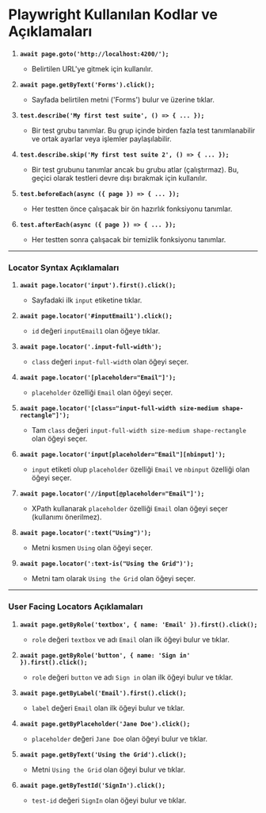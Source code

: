 # Playwright Kullanılan Kodlar ve Açıklamaları

1. **`await page.goto('http://localhost:4200/');`**
   - Belirtilen URL'ye gitmek için kullanılır.

2. **`await page.getByText('Forms').click();`**
   - Sayfada belirtilen metni ('Forms') bulur ve üzerine tıklar.

3. **`test.describe('My first test suite', () => { ... });`**
   - Bir test grubu tanımlar. Bu grup içinde birden fazla test tanımlanabilir ve ortak ayarlar veya işlemler paylaşılabilir.

4. **`test.describe.skip('My first test suite 2', () => { ... });`**
   - Bir test grubunu tanımlar ancak bu grubu atlar (çalıştırmaz). Bu, geçici olarak testleri devre dışı bırakmak için kullanılır.

5. **`test.beforeEach(async ({ page }) => { ... });`**
   - Her testten önce çalışacak bir ön hazırlık fonksiyonu tanımlar.

6. **`test.afterEach(async ({ page }) => { ... });`**
   - Her testten sonra çalışacak bir temizlik fonksiyonu tanımlar.

---

### Locator Syntax Açıklamaları

1. **`await page.locator('input').first().click();`**
   - Sayfadaki ilk `input` etiketine tıklar.

2. **`await page.locator('#inputEmail1').click();`**
   - `id` değeri `inputEmail1` olan öğeye tıklar.

3. **`await page.locator('.input-full-width');`**
   - `class` değeri `input-full-width` olan öğeyi seçer.

4. **`await page.locator('[placeholder="Email"]');`**
   - `placeholder` özelliği `Email` olan öğeyi seçer.

5. **`await page.locator('[class="input-full-width size-medium shape-rectangle"]');`**
   - Tam `class` değeri `input-full-width size-medium shape-rectangle` olan öğeyi seçer.

6. **`await page.locator('input[placeholder="Email"][nbinput]');`**
   - `input` etiketi olup `placeholder` özelliği `Email` ve `nbinput` özelliği olan öğeyi seçer.

7. **`await page.locator('//input[@placeholder="Email"]');`**
   - XPath kullanarak `placeholder` özelliği `Email` olan öğeyi seçer (kullanımı önerilmez).

8. **`await page.locator(':text("Using")');`**
   - Metni kısmen `Using` olan öğeyi seçer.

9. **`await page.locator(':text-is("Using the Grid")');`**
   - Metni tam olarak `Using the Grid` olan öğeyi seçer.

---

### User Facing Locators Açıklamaları

1. **`await page.getByRole('textbox', { name: 'Email' }).first().click();`**
   - `role` değeri `textbox` ve adı `Email` olan ilk öğeyi bulur ve tıklar.

2. **`await page.getByRole('button', { name: 'Sign in' }).first().click();`**
   - `role` değeri `button` ve adı `Sign in` olan ilk öğeyi bulur ve tıklar.

3. **`await page.getByLabel('Email').first().click();`**
   - `label` değeri `Email` olan ilk öğeyi bulur ve tıklar.

4. **`await page.getByPlaceholder('Jane Doe').click();`**
   - `placeholder` değeri `Jane Doe` olan öğeyi bulur ve tıklar.

5. **`await page.getByText('Using the Grid').click();`**
   - Metni `Using the Grid` olan öğeyi bulur ve tıklar.

6. **`await page.getByTestId('SignIn').click();`**
   - `test-id` değeri `SignIn` olan öğeyi bulur ve tıklar.



